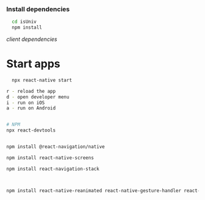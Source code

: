 ### Install dependencies

```bash
  cd isUniv
  npm install
```

_client dependencies_

# Start apps

```bash
  npx react-native start
```

```bash
r - reload the app
d - open developer menu
i - run on iOS
a - run on Android
```

```bash

# NPM
npx react-devtools
```

```bash

npm install @react-navigation/native

npm install react-native-screens

npm install react-navigation-stack



npm install react-native-reanimated react-native-gesture-handler react-native-screens react-native-safe-area-context @react-native-community/masked-view

```
